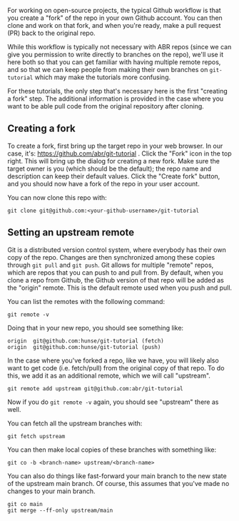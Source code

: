 
For working on open-source projects, the typical Github workflow is that you
create a "fork" of the repo in your own Github account.
You can then clone and work on that fork, and when you're ready,
make a pull request (PR) back to the original repo.

While this workflow is typically not necessary with ABR repos
(since we can give you permission to write directly to branches on the repo),
we'll use it here both so that you can get familiar with having multiple remote repos,
and so that we can keep people from making their own branches on `git-tutorial`
which may make the tutorials more confusing.

For these tutorials, the only step that's necessary here is the first
"creating a fork" step.
The additional information is provided in the case where
you want to be able pull code from the original repository after cloning.


## Creating a fork

To create a fork, first bring up the target repo in your web browser.
In our case, it's: https://github.com/abr/git-tutorial .
Click the "Fork" icon in the top right.
This will bring up the dialog for creating a new fork.
Make sure the target owner is you (which should be the default);
the repo name and description can keep their default values.
Click the "Create fork" button, and you should now have a fork of the repo
in your user account.

You can now clone this repo with:

    git clone git@github.com:<your-github-username>/git-tutorial


## Setting an upstream remote

Git is a distributed version control system,
where everybody has their own copy of the repo.
Changes are then synchronized among these copies through `git pull` and `git push`.
Git allows for multiple "remote" repos,
which are repos that you can push to and pull from.
By default, when you clone a repo from Github,
the Github version of that repo will be added as the "origin" remote.
This is the default remote used when you push and pull.

You can list the remotes with the following command:

    git remote -v

Doing that in your new repo, you should see something like:

    origin	git@github.com:hunse/git-tutorial (fetch)
    origin	git@github.com:hunse/git-tutorial (push)

In the case where you've forked a repo, like we have,
you will likely also want to get code (i.e. fetch/pull)
from the original copy of that repo.
To do this, we add it as an additional remote, which we will call "upstream".

    git remote add upstream git@github.com:abr/git-tutorial

Now if you do `git remote -v` again, you should see "upstream" there as well.

You can fetch all the upstream branches with:

    git fetch upstream

You can then make local copies of these branches with something like:

    git co -b <branch-name> upstream/<branch-name>

You can also do things like fast-forward your main branch to
the new state of the upstream main branch.
Of course, this assumes that you've made no changes to your main branch.

    git co main
    git merge --ff-only upstream/main
